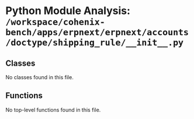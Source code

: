 # Python Module Analysis: `/workspace/cohenix-bench/apps/erpnext/erpnext/accounts/doctype/shipping_rule/__init__.py`

## Classes

No classes found in this file.


## Functions

No top-level functions found in this file.
